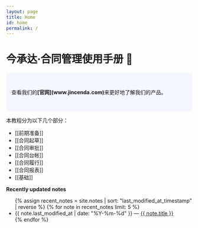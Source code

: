 ```yaml
---
layout: page
title: Home
id: home
permalink: /
---
```


# 今承达·合同管理使用手册 🌱

<p style="padding: 3em 1em; background: #f5f7ff; border-radius: 4px;">
  查看我们的<span style="font-weight: bold">[官网](www.jincenda.com)</span>来更好地了解我们的产品。
</p>

本教程分为以下几个部分：

- [[前期准备]]
- [[合同起草]]
- [[合同审批]]
- [[合同台帐]]
- [[合同履行]]
- [[合同报表]]
- [[基础]]

<strong>Recently updated notes</strong>

<ul>
  {% assign recent_notes = site.notes | sort: "last_modified_at_timestamp" | reverse %}
  {% for note in recent_notes limit: 5 %}
    <li>
      {{ note.last_modified_at | date: "%Y-%m-%d" }} — <a class="internal-link" href="{{ site.baseurl }}{{ note.url }}">{{ note.title }}</a>
    </li>
  {% endfor %}
</ul>

<style>
  .wrapper {
    max-width: 46em;
  }
</style>
